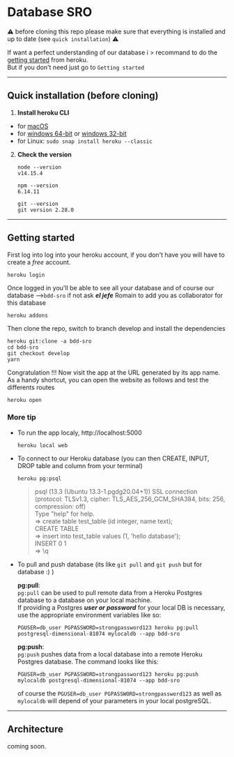 # Database SRO  
⚠️ before cloning this repo please make sure that everything is installed and up to date (see `quick installation`) ⚠️  
  
If want a perfect understanding of our database i > recommand to do the [getting started](https://devcenter.heroku.com/articles/getting-started-with-nodejs) from heroku.  
But if you don't need just go to `Getting started`

----

## Quick installation (before cloning)
1. **Install heroku CLI**

  - for [macOS](https://cli-assets.heroku.com/heroku.pkg)
  - for [windows 64-bit](https://cli-assets.heroku.com/heroku-x64.exe) or [windows 32-bit](https://cli-assets.heroku.com/heroku-x86.exe)
  - for Linux: `sudo snap install heroku --classic`

2. **Check the version**
   ```
   node --version
   v14.15.4
   ```
   ```
   npm --version 
   6.14.11
   ```
   ```
   git --version
   git version 2.28.0
   ```

----

## Getting started
First log into log into your heroku account, if you don't have you will have to create a *free* account.
```
heroku login
```
Once logged in you'll be able to see all your database and of course our database -->`bdd-sro` if not ask ***el jefe*** Romain to add you as collaborator for this database
```
heroku addons
```
Then clone the repo, switch to branch develop and install the dependencies 
```
heroku git:clone -a bdd-sro
cd bdd-sro
git checkout develop
yarn
```
Congratulation !!! Now visit the app at the URL generated by its app name. As a handy shortcut, you can open the website as follows and test the differents routes
```
heroku open
```
### More tip  
- To run the app localy,  http://localhost:5000
    ```
    heroku local web
    ```
- To connect to our Heroku database (you can then CREATE, INPUT, DROP table and column from your terminal)
    ```
    heroku pg:psql
    ```
    > psql (13.3 (Ubuntu 13.3-1.pgdg20.04+1)) 
    > SSL connection (protocol: TLSv1.3, cipher: TLS_AES_256_GCM_SHA384, bits: 256, compression: off)  
    > Type "help" for help.  
    > => create table test_table (id integer, name text);  
    > CREATE TABLE  
    > => insert into test_table values (1, 'hello database');  
    > INSERT 0 1  
    > => \q  
- To pull and push database (its like `git pull` and `git push` but for database :) )
  
    **pg:pull**:  
    `pg:pull` can be used to pull remote data from a Heroku Postgres database to a database on your local machine.  
    If providing a Postgres ***user or password*** for your local DB is necessary, use the appropriate environment variables like so:
  
    ```
    PGUSER=db_user PGPASSWORD=strongpassword123 heroku pg:pull postgresql-dimensional-81074 mylocaldb --app bdd-sro
    ```
    **pg:push**:  
    `pg:push` pushes data from a local database into a remote Heroku Postgres database. The command looks like this:
  
    ```
    PGUSER=db_user PGPASSWORD=strongpassword123 heroku pg:push mylocaldb postgresql-dimensional-81074 --app bdd-sro
    ```
    of course the `PGUSER=db_user PGPASSWORD=strongpassword123` as well as `mylocaldb` will depend of your parameters in your local postgreSQL.

----

## Architecture 

coming soon.